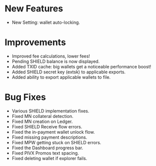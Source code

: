 # New Features
- New Setting: wallet auto-locking.

# Improvements
- Improved fee calculations, lower fees!
- Pending SHIELD balance is now displayed.
- Added TXID cache: big wallets get a noticeable performance boost!
- Added SHIELD secret key (extsk) to applicable exports.
- Added ability to export applicable wallets to file.

# Bug Fixes
- Various SHIELD implementation fixes.
- Fixed MN collateral detection.
- Fixed MN creation on Ledger.
- Fixed SHIELD Receive flow errors.
- Fixed the in-payment wallet unlock flow.
- Fixed missing payment descriptions.
- Fixed MPW getting stuck on SHIELD errors.
- Fixed the Dashboard progress bar.
- Fixed PIVX Promos text spacing.
- Fixed deleting wallet if explorer fails.